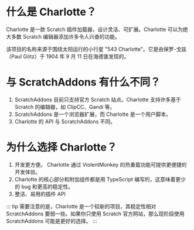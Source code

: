 # 什么是 Charlotte？
Charlotte 是一款 Scratch 插件加载器，设计灵活、可扩展。Charlotte 可以为绝大多数 Scratch 编辑器添加许多令人兴奋的功能。

该项目的名称来源于围绕太阳运行的小行星 "543 Charlotte"。它是由保罗-戈兹（Paul Götz）于 1904 年 9 月 11 日在海德堡发现的。
# 与 ScratchAddons 有什么不同？
1. ScratchAddons 目前只支持官方 Scratch 站点。Charlotte 支持许多基于 Scratch 的编辑器，如 ClipCC、Gandi 等。
2. ScratchAddons 是一个浏览器扩展，而 Charlotte 是一个用户脚本。
3. Charlotte 的 API 与 ScratchAddons 不同。

# 为什么选择 Charlotte？
1. 开发更方便。 Charlotte 通过 ViolentMonkey 的热重载功能可提供更便捷的开发体验。
2. Charlotte 的核心部分和附加组件都是用 TypeScript 编写的，这意味着更少的 bug 和更高的稳定性。
3. 整洁、易用的插件 API

::: tip
需要注意的是，Charlotte 是一个较新的项目，其稳定性相对 ScratchAddons 要弱一些。如果你只使用 Scratch 官方网站，那么现阶段使用 ScratchAddons 可能是更好的选择。
:::
